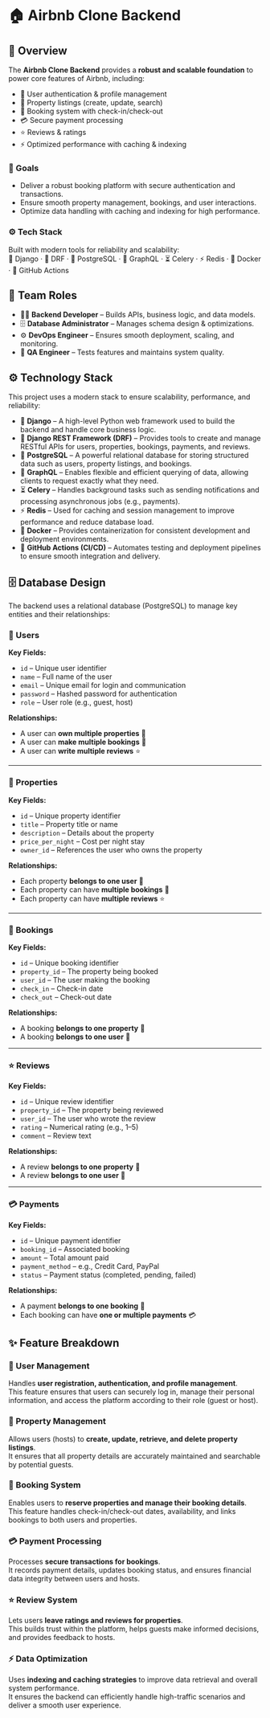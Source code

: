 # 🏠 **Airbnb Clone Backend**

## 📖 Overview

The **Airbnb Clone Backend** provides a **robust and scalable foundation** to power core features of Airbnb, including:  

- 👥 User authentication & profile management  
- 🏡 Property listings (create, update, search)  
- 📅 Booking system with check-in/check-out  
- 💳 Secure payment processing  
- ⭐ Reviews & ratings  
- ⚡ Optimized performance with caching & indexing  

### 🎯 Goals

- Deliver a robust booking platform with secure authentication and transactions.  
- Ensure smooth property management, bookings, and user interactions.  
- Optimize data handling with caching and indexing for high performance.  

### ⚙️ Tech Stack  

Built with modern tools for reliability and scalability:  
🐍 Django · 🔗 DRF · 🐘 PostgreSQL · 🔎 GraphQL · ⏳ Celery · ⚡ Redis · 🐳 Docker · 🤖 GitHub Actions

## 👥 Team Roles  

- 👨‍💻 **Backend Developer** – Builds APIs, business logic, and data models.  
- 🗄️ **Database Administrator** – Manages schema design & optimizations.  
- ⚙️ **DevOps Engineer** – Ensures smooth deployment, scaling, and monitoring.  
- 🧪 **QA Engineer** – Tests features and maintains system quality.

## ⚙️ Technology Stack  

This project uses a modern stack to ensure scalability, performance, and reliability:  

- 🐍 **Django** – A high-level Python web framework used to build the backend and handle core business logic.  
- 🔗 **Django REST Framework (DRF)** – Provides tools to create and manage RESTful APIs for users, properties, bookings, payments, and reviews.  
- 🐘 **PostgreSQL** – A powerful relational database for storing structured data such as users, property listings, and bookings.  
- 🔎 **GraphQL** – Enables flexible and efficient querying of data, allowing clients to request exactly what they need.  
- ⏳ **Celery** – Handles background tasks such as sending notifications and processing asynchronous jobs (e.g., payments).  
- ⚡ **Redis** – Used for caching and session management to improve performance and reduce database load.  
- 🐳 **Docker** – Provides containerization for consistent development and deployment environments.  
- 🤖 **GitHub Actions (CI/CD)** – Automates testing and deployment pipelines to ensure smooth integration and delivery.  

## 🗄️ Database Design  

The backend uses a relational database (PostgreSQL) to manage key entities and their relationships:  

### 👤 Users

**Key Fields:**

- `id` – Unique user identifier  
- `name` – Full name of the user  
- `email` – Unique email for login and communication  
- `password` – Hashed password for authentication  
- `role` – User role (e.g., guest, host)  

**Relationships:**

- A user can **own multiple properties** 🏡  
- A user can **make multiple bookings** 📅  
- A user can **write multiple reviews** ⭐  

---

### 🏡 Properties

**Key Fields:**

- `id` – Unique property identifier  
- `title` – Property title or name  
- `description` – Details about the property  
- `price_per_night` – Cost per night stay  
- `owner_id` – References the user who owns the property  

**Relationships:**

- Each property **belongs to one user** 👤  
- Each property can have **multiple bookings** 📅  
- Each property can have **multiple reviews** ⭐  

---

### 📅 Bookings

**Key Fields:**  

- `id` – Unique booking identifier  
- `property_id` – The property being booked  
- `user_id` – The user making the booking  
- `check_in` – Check-in date  
- `check_out` – Check-out date  

**Relationships:**  

- A booking **belongs to one property** 🏡  
- A booking **belongs to one user** 👤  

---

### ⭐ Reviews  

**Key Fields:**  

- `id` – Unique review identifier  
- `property_id` – The property being reviewed  
- `user_id` – The user who wrote the review  
- `rating` – Numerical rating (e.g., 1–5)  
- `comment` – Review text  

**Relationships:**  

- A review **belongs to one property** 🏡  
- A review **belongs to one user** 👤  

---

### 💳 Payments

**Key Fields:**  

- `id` – Unique payment identifier  
- `booking_id` – Associated booking  
- `amount` – Total amount paid  
- `payment_method` – e.g., Credit Card, PayPal  
- `status` – Payment status (completed, pending, failed)  

**Relationships:**

- A payment **belongs to one booking** 📅  
- Each booking can have **one or multiple payments** 💳  

## ✨ Feature Breakdown  

### 👥 User Management

Handles **user registration, authentication, and profile management**.  
This feature ensures that users can securely log in, manage their personal information, and access the platform according to their role (guest or host).  

### 🏡 Property Management

Allows users (hosts) to **create, update, retrieve, and delete property listings**.  
It ensures that all property details are accurately maintained and searchable by potential guests.  

### 📅 Booking System

Enables users to **reserve properties and manage their booking details**.  
This feature handles check-in/check-out dates, availability, and links bookings to both users and properties.  

### 💳 Payment Processing

Processes **secure transactions for bookings**.  
It records payment details, updates booking status, and ensures financial data integrity between users and hosts.  

### ⭐ Review System

Lets users **leave ratings and reviews for properties**.  
This builds trust within the platform, helps guests make informed decisions, and provides feedback to hosts.  

### ⚡ Data Optimization

Uses **indexing and caching strategies** to improve data retrieval and overall system performance.  
It ensures the backend can efficiently handle high-traffic scenarios and deliver a smooth user experience.  
